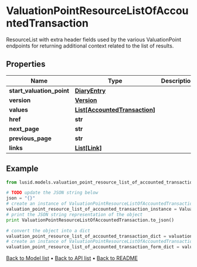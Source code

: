# ValuationPointResourceListOfAccountedTransaction

ResourceList with extra header fields used by the various ValuationPoint endpoints for returning additional context related to the list of results.

## Properties
Name | Type | Description | Notes
------------ | ------------- | ------------- | -------------
**start_valuation_point** | [**DiaryEntry**](DiaryEntry.md) |  | [optional] 
**version** | [**Version**](Version.md) |  | 
**values** | [**List[AccountedTransaction]**](AccountedTransaction.md) |  | 
**href** | **str** |  | [optional] 
**next_page** | **str** |  | [optional] 
**previous_page** | **str** |  | [optional] 
**links** | [**List[Link]**](Link.md) |  | [optional] 

## Example

```python
from lusid.models.valuation_point_resource_list_of_accounted_transaction import ValuationPointResourceListOfAccountedTransaction

# TODO update the JSON string below
json = "{}"
# create an instance of ValuationPointResourceListOfAccountedTransaction from a JSON string
valuation_point_resource_list_of_accounted_transaction_instance = ValuationPointResourceListOfAccountedTransaction.from_json(json)
# print the JSON string representation of the object
print ValuationPointResourceListOfAccountedTransaction.to_json()

# convert the object into a dict
valuation_point_resource_list_of_accounted_transaction_dict = valuation_point_resource_list_of_accounted_transaction_instance.to_dict()
# create an instance of ValuationPointResourceListOfAccountedTransaction from a dict
valuation_point_resource_list_of_accounted_transaction_form_dict = valuation_point_resource_list_of_accounted_transaction.from_dict(valuation_point_resource_list_of_accounted_transaction_dict)
```
[Back to Model list](../README.md#documentation-for-models) &#8226; [Back to API list](../README.md#documentation-for-api-endpoints) &#8226; [Back to README](../README.md)


